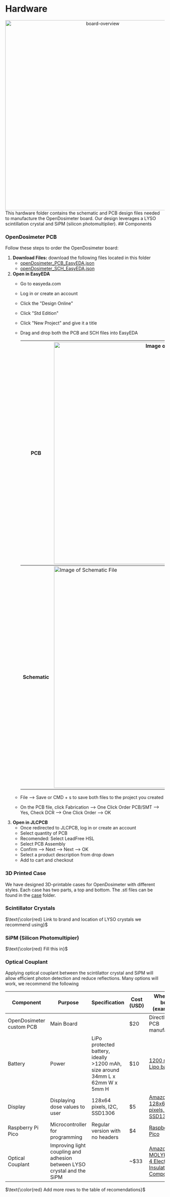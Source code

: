 # Hardware
<div align=center>
<img width="600" alt="board-overview" src="https://github.com/user-attachments/assets/4594c9e4-8149-4a25-a02a-83c2b1c2eb5e">
</div>
This hardware folder contains the schematic and PCB design files needed to manufacture the OpenDosimeter board. Our design leverages a LYSO scintillation crystal and SiPM (silicon photomultiplier). 
## Components

### OpenDosimeter PCB
Follow these steps to order the OpenDosimeter board: 
1. **Download Files:** download the following files located in this folder
    - [openDosimeter_PCB_EasyEDA.json](https://github.com/OpenDosimeter/OpenDosimeter/blob/main/hardware/OpenDosimeter_PCB_EasyEDA.json)
    - [openDosimeter_SCH_EasyEDA.json](https://github.com/OpenDosimeter/OpenDosimeter/blob/main/hardware/OpenDosimeter_SCH_EasyEDA.json)
2. **Open in EasyEDA**
    - Go to easyeda.com
    - Log in or create an account
    - Click the "Design Online"
    - Click "Std Edition"
    - Click "New Project" and give it a title
    - Drag and drop both the PCB and SCH files into EasyEDA

      | PCB |<img width="700" alt="Image of PCB File" src="https://github.com/user-attachments/assets/ce661b25-9531-46c1-96a8-eccab1b3691f"> |
      |---------------------------------------------|--------------------------------------------------------------------------------------|
      | **Schematic** |<img width="700" alt="Image of Schematic File" src="https://github.com/user-attachments/assets/e582a008-7870-41ae-bcdd-088169dfb7a5">|

    - File --> Save or CMD + s to save both files to the project you created
    - On the PCB file, click Fabrication --> One Click Order PCB/SMT --> Yes, Check DCR --> One Click Order --> OK
3. **Open in JLCPCB**
    - Once redirected to JLCPCB, log in or create an account
    - Select quantity of PCB
    - Recomended: Select LeadFree HSL
    - Select PCB Assembly
    - Confirm --> Next --> Next --> OK
    - Select a product description from drop down
    - Add to cart and checkout

### 3D Printed Case 
We have designed 3D-printable cases for OpenDosimeter with different styles. Each case has two parts, a top and bottom. The .stl files can be found in the [case](https://github.com/OpenDosimeter/OpenDosimeter/tree/main/case) folder.
### Scintillator Crystals 
$\text{\color{red} Link to brand and location of LYSO crystals we recommend using}$

### SiPM (Silicon Photomultipier)
$\text{\color{red} Fill this in}$

### Optical Couplant
Applying optical couplant between the scintilattor crystal and SiPM will allow efficient photon detection and reduce reflections. Many options will work, we recommend the following 

| Component            | Purpose  | Specification| Cost (USD) | Where to buy (example) |
|------------------------|--------|------------------|------------|---------|
|OpenDosimeter custom PCB| Main Board  |  | $20 |Directly from PCB manufacturer |
|Battery  | Power |LiPo protected battery, ideally >1200 mAh, size around 34mm L x 62mm W x 5mm H | $10 |[1200 mAh Lipo battery](https://www.digikey.com/en/products/detail/adafruit-industries-llc/258/5054544) |
|Display| Displaying dose values to user |128x64 pixels, I2C, SSD1306 | $5 | [Amazon, 128x64 pixels, I2C, SSD1306](https://www.amazon.com/Teyleten-Robot-Display-SSD1306-Raspberry/dp/B0CN373JF4/ref=sr_1_4?crid=2FMQS7B2IFQAD&dib=eyJ2IjoiMSJ9.l-FK2pxw8wWhZ_wtkFb4O1fyrXLIhGQ52dk_-yA7h6FWtEW-CW5RA7_9w5hhpIE9lSkkBIurGV3JAYvQS695jjQR0VVPaO92fd4QVHkD4CTCp4bQsF8CrU8NM0aMPuOZ8RjYMbesVbpG_UDMbMGqyALbXdphIb0nHzBxKLcVF0Pm0UNgyMb1CITVfuh6bqspsPWljCJVLda51Ct931b4NpiFFhTkOtDTzaaWjYwOTCTaZgTjvpziUI1kPpnvJCXBBrgzoC6xlvPtjO4YGGF54xkeJpWnkoouL7rm1iE_GsA.JpSEJVJP5Itir15xcqstihVBHkHDpMhWXXJUSeBi6w4&dib_tag=se&keywords=i2c+128x64+oled+display&qid=1717603122&s=electronics&sprefix=i2c+128x64+oled+sipl%2Celectronics%2C134&sr=1-4) |
|Raspberry Pi Pico| Microcontroller for programming |Regular version with no headers | $4 | [Raspberry Pico](https://www.digikey.com/en/products/detail/raspberry-pi/SC0915/13684020) |
|Optical Couplant | Improving light coupling and adhesion between LYSO crystal and the SiPM  |  | ~$33 | [Amazon, MOLYKOTE 4 Electrical Insulating Compound](https://www.amazon.com/Dow-Corning-Electrical-Insulating-Compound/dp/B0195UWAHG/ref=sr_1_1?crid=1FDS4YSQBHPVO&dib=eyJ2IjoiMSJ9.gfqP0gv9GKU1J2V8zgA0DIDlFhblCyriWhmx9rixKP4DlPxaEkgcBvgK9pTtv9ylH2qXpEG7Q0Jr_dqlBQAYybvFcqWoDgZY5-vvUUvg9PZ8B5LmGmroxZlqPYVmTveAXmyWjn8t2abIkMnV_ef1-QQflucTbNi13fpyZnEI9CO0lSYM9HJYMK2EkayUmpfo-NmrVb7GUy98wMPoeMR1yX3z4wpON1PGkZhy6cWraXs.iPNCpVDAOINZHw5AYk9FiJiEVbZVzLLVk0iQbdBasXg&dib_tag=se&keywords=molykote+4+electrical+insulating+compound&qid=1722446595&sprefix=molykote+in%2Caps%2C131&sr=8-1) |


$\text{\color{red} Add more rows to the table of recomendations}$



